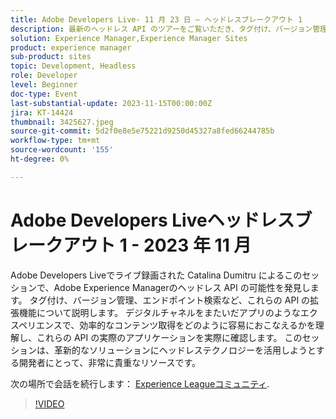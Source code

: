 ```yaml
---
title: Adobe Developers Live- 11 月 23 日 — ヘッドレスブレークアウト 1
description: 最新のヘッドレス API のツアーをご覧いただき、タグ付け、バージョン管理、エンドポイント検索など、これらの API の拡張機能について学習してください。 デジタルチャネルをまたいだアプリのようなエクスペリエンスで、効率的なコンテンツ取得をどのように容易におこなえるかを理解し、これらの API の実際のアプリケーションを実際に確認します。 このセッションは、革新的なソリューションにヘッドレステクノロジーを活用しようとする開発者にとって、非常に貴重なリソースです。
solution: Experience Manager,Experience Manager Sites
product: experience manager
sub-product: sites
topic: Development, Headless
role: Developer
level: Beginner
doc-type: Event
last-substantial-update: 2023-11-15T00:00:00Z
jira: KT-14424
thumbnail: 3425627.jpeg
source-git-commit: 5d2f0e8e5e75221d9250d45327a8fed66244785b
workflow-type: tm+mt
source-wordcount: '155'
ht-degree: 0%

---
```



# Adobe Developers Liveヘッドレスブレークアウト 1 - 2023 年 11 月

Adobe Developers Liveでライブ録画された Catalina Dumitru によるこのセッションで、Adobe Experience Managerのヘッドレス API の可能性を発見します。 タグ付け、バージョン管理、エンドポイント検索など、これらの API の拡張機能について説明します。 デジタルチャネルをまたいだアプリのようなエクスペリエンスで、効率的なコンテンツ取得をどのように容易におこなえるかを理解し、これらの API の実際のアプリケーションを実際に確認します。 このセッションは、革新的なソリューションにヘッドレステクノロジーを活用しようとする開発者にとって、非常に貴重なリソースです。

次の場所で会話を続行します： [Experience Leagueコミュニティ](https://adobe.ly/3rJfZcN).

>[!VIDEO](https://video.tv.adobe.com/v/3425627/?learn=on)
